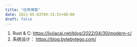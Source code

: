 ```yaml
---
title: "优秀博客"
date: 2022-05-03T09:15:51+08:00
draft: false 
---
```


1. Rust & C: https://liujiacai.net/blog/2022/04/30/modern-c/
2. 系统设计： https://blog.bytebytego.com/
